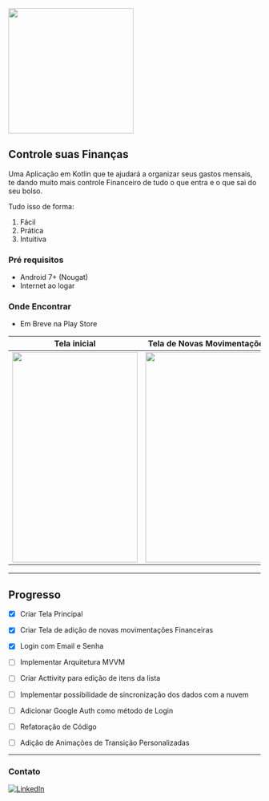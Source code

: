 
<img src="https://github.com/NatanDosAnjos/Organize-Despesas/blob/master/Arquivos-para-o-Readme/logo.png" width="250" height="250" />


<!-- NOME DO PROJETO -->
## Controle suas Finanças


Uma Aplicação em Kotlin que te ajudará a organizar seus gastos mensais, te dando muito mais controle Financeiro de tudo o que entra e o que sai do seu bolso.

Tudo isso de forma:

1. Fácil  
2. Prática  
3. Intuitiva

### Pré requisitos

* Android 7+ (Nougat)  
* Internet ao logar
  
### Onde Encontrar

* Em Breve na Play Store


| Tela inicial | Tela de Novas Movimentações |
|--------------|-----------------------------|
| <img src="https://github.com/NatanDosAnjos/Organize-Despesas/blob/master/Arquivos-para-o-Readme/Tela%20Principal.gif" width="250" height="420" /> | <img src="https://github.com/NatanDosAnjos/Organize-Despesas/blob/master/Arquivos-para-o-Readme/Tela%20de%20Adicao.gif" width="250" height="420" /> |


---

## Progresso
- [x] Criar Tela Principal
- [x] Criar Tela de adição de novas movimentações Financeiras
- [x] Login com Email e Senha
- [ ] Implementar Arquitetura MVVM
- [ ] Criar Acttivity para edição de itens da lista
- [ ] Implementar possibilidade de sincronização dos dados com a nuvem
- [ ] Adicionar Google Auth como método de Login
- [ ] Refatoração de Código
- [ ] Adição de Animações de Transição Personalizadas



<!-- MARKDOWN LINKS & IMAGES -->
<!-- https://www.markdownguide.org/basic-syntax/#reference-style-links -->
[linkedin-shield]: https://img.shields.io/badge/-LinkedIn-black.svg?style=for-the-badge&logo=linkedin&colorB=555
[linkedin-url]: https://www.linkedin.com/in/natanael-sousa-94337b119

---

<!-- CONTATO -->
### Contato

[![LinkedIn][linkedin-shield]][linkedin-url]
